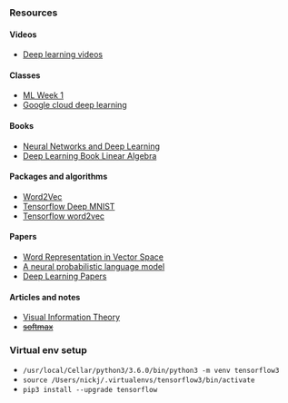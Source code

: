 ### Resources

#### Videos
* [Deep learning videos](https://www.youtube.com/watch?v=eixGKz0Asr8)

#### Classes
* [ML Week 1](https://www.coursera.org/learn/machine-learning/home/week/1)
* [Google cloud deep learning](https://cloud.google.com/blog/big-data/2017/01/learn-tensorflow-and-deep-learning-without-a-phd)

#### Books 
* [Neural Networks and Deep Learning](http://neuralnetworksanddeeplearning.com/chap1.html)
* [Deep Learning Book Linear Algebra](http://www.deeplearningbook.org/contents/linear_algebra.html)

#### Packages and algorithms
* [Word2Vec](https://deeplearning4j.org/word2vec#intro)
* [Tensorflow Deep MNIST](https://www.tensorflow.org/get_started/mnist/pros)
* [Tensorflow word2vec](https://www.tensorflow.org/tutorials/word2vec)

#### Papers
* [Word Representation in Vector Space](https://arxiv.org/pdf/1301.3781.pdf)
* [A neural probabilistic language model](http://www.jmlr.org/papers/volume3/bengio03a/bengio03a.pdf)
* [Deep Learning Papers](https://github.com/terryum/awesome-deep-learning-papers)


#### Articles and notes

* [Visual Information Theory](http://colah.github.io/posts/2015-09-Visual-Information/)
* ~~[softmax](http://neuralnetworksanddeeplearning.com/chap3.html#softmax)~~


### Virtual env setup

* ```/usr/local/Cellar/python3/3.6.0/bin/python3 -m venv tensorflow3```
* ```source /Users/nickj/.virtualenvs/tensorflow3/bin/activate```
* ```pip3 install --upgrade tensorflow```
